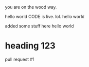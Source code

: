 you are on the wood way.

hello world
CODE is live. lol.
hello world

added some stuff here
hello world

# heading 123

pull request #1

